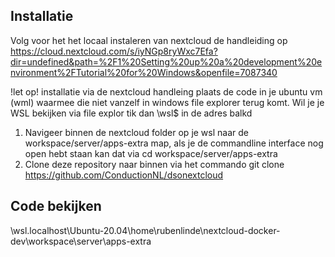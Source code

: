 ## Installatie
Volg voor het het locaal instaleren van nextcloud de handleiding op https://cloud.nextcloud.com/s/iyNGp8ryWxc7Efa?dir=undefined&path=%2F1%20Setting%20up%20a%20development%20environment%2FTutorial%20for%20Windows&openfile=7087340

!let op! installatie via de nextcloud handleing plaats de code in je ubuntu vm (wml) waarmee die niet vanzelf in windows file explorer terug komt. Wil je je WSL bekijken via file explor tik dan \\wsl$ in de adres balkd

1. Navigeer binnen de nextcloud folder op je wsl naar de workspace/server/apps-extra map, als je de commandline interface nog open hebt staan kan dat via cd workspace/server/apps-extra
2. Clone deze repository naar binnen via het commando git clone https://github.com/ConductionNL/dsonextcloud

## Code bekijken
\\wsl.localhost\Ubuntu-20.04\home\rubenlinde\nextcloud-docker-dev\workspace\server\apps-extra
